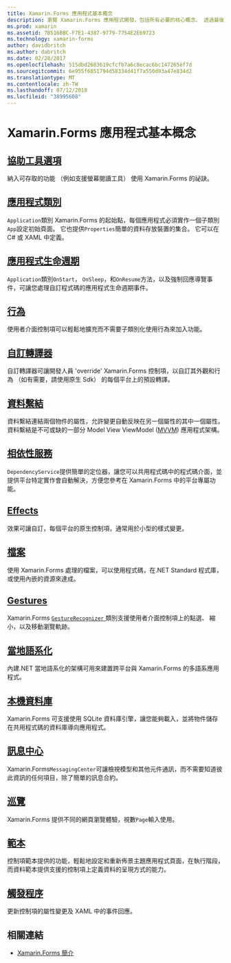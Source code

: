 ```yaml
---
title: Xamarin.Forms 應用程式基本概念
description: 瀏覽 Xamarin.Forms 應用程式開發，包括所有必要的核心概念、 透過最後的裝點，例如協助工具和當地語系化的基本概念。
ms.prod: xamarin
ms.assetid: 7B516BBC-F7E1-4387-9779-7754E2E69723
ms.technology: xamarin-forms
author: davidbritch
ms.author: dabritch
ms.date: 02/28/2017
ms.openlocfilehash: 515dbd2683619cfcfb7a6c8ecac6bc147265ef7d
ms.sourcegitcommit: 6e955f6851794d58334d41f7a550d93a47e834d2
ms.translationtype: MT
ms.contentlocale: zh-TW
ms.lasthandoff: 07/12/2018
ms.locfileid: "38995608"
---
```

# <a name="xamarinforms-application-fundamentals"></a>Xamarin.Forms 應用程式基本概念

## <a name="accessibilityaccessibilityindexmd"></a>[協助工具選項](accessibility/index.md)

納入可存取的功能 （例如支援螢幕閱讀工具） 使用 Xamarin.Forms 的祕訣。

## <a name="app-classapplication-classmd"></a>[應用程式類別](application-class.md)

`Application`類別 Xamarin.Forms 的起始點，每個應用程式必須實作一個子類別`App`設定初始頁面。 它也提供`Properties`簡單的資料存放裝置的集合。 它可以在 C# 或 XAML 中定義。

## <a name="app-lifecycleapp-lifecyclemd"></a>[應用程式生命週期](app-lifecycle.md)

`Application`類別`OnStart`， `OnSleep`，和`OnResume`方法，以及強制回應導覽事件，可讓您處理自訂程式碼的應用程式生命週期事件。

## <a name="behaviorsbehaviorsindexmd"></a>[行為](behaviors/index.md)

使用者介面控制項可以輕鬆地擴充而不需要子類別化使用行為來加入功能。

## <a name="custom-rendererscustom-rendererindexmd"></a>[自訂轉譯器](custom-renderer/index.md)

自訂轉譯器可讓開發人員 'override' Xamarin.Forms 控制項，以自訂其外觀和行為 （如有需要，請使用原生 Sdk） 的每個平台上的預設轉譯。

## <a name="data-bindingdata-bindingindexmd"></a>[資料繫結](data-binding/index.md)

資料繫結連結兩個物件的屬性，允許變更自動反映在另一個屬性的其中一個屬性。 資料繫結是不可或缺的一部分 Model View ViewModel ([MVVM](~/xamarin-forms/enterprise-application-patterns/mvvm.md)) 應用程式架構。

## <a name="dependency-servicedependency-serviceindexmd"></a>[相依性服務](dependency-service/index.md)

`DependencyService`提供簡單的定位器，讓您可以共用程式碼中的程式碼介面，並提供平台特定實作會自動解決，方便您參考在 Xamarin.Forms 中的平台專屬功能。

## <a name="effectseffectsindexmd"></a>[Effects](effects/index.md)

效果可讓自訂，每個平台的原生控制項，通常用於小型的樣式變更。

## <a name="filesfilesmd"></a>[檔案](files.md)

使用 Xamarin.Forms 處理的檔案，可以使用程式碼，在.NET Standard 程式庫，或使用內嵌的資源來達成。

## <a name="gesturesgesturesindexmd"></a>[Gestures](gestures/index.md)

Xamarin.Forms [ `GestureRecognizer` ](xref:Xamarin.Forms.GestureRecognizer)類別支援使用者介面控制項上的點選、 縮小，以及移動瀏覽軌跡。

## <a name="localizationlocalizationindexmd"></a>[當地語系化](localization/index.md)

內建.NET 當地語系化的架構可用來建置跨平台與 Xamarin.Forms 的多語系應用程式。

## <a name="local-databasesdatabasesmd"></a>[本機資料庫](databases.md)

Xamarin.Forms 可支援使用 SQLite 資料庫引擎，讓您能夠載入，並將物件儲存在共用程式碼的資料庫導向應用程式。

## <a name="messaging-centermessaging-centermd"></a>[訊息中心](messaging-center.md)

Xamarin.Forms`MessagingCenter`可讓檢視模型和其他元件通訊，而不需要知道彼此資訊的任何項目，除了簡單的訊息合約。

## <a name="navigationnavigationindexmd"></a>[巡覽](navigation/index.md)

Xamarin.Forms 提供不同的網頁瀏覽體驗，視數`Page`輸入使用。

## <a name="templatestemplatesindexmd"></a>[範本](templates/index.md)

控制項範本提供的功能，輕鬆地設定和重新佈景主題應用程式頁面，在執行階段，而資料範本提供支援的控制項上定義資料的呈現方式的能力。

## <a name="triggerstriggersmd"></a>[觸發程序](triggers.md)

更新控制項的屬性變更及 XAML 中的事件回應。


## <a name="related-links"></a>相關連結

- [Xamarin.Forms 簡介](~/xamarin-forms/get-started/introduction-to-xamarin-forms.md)
